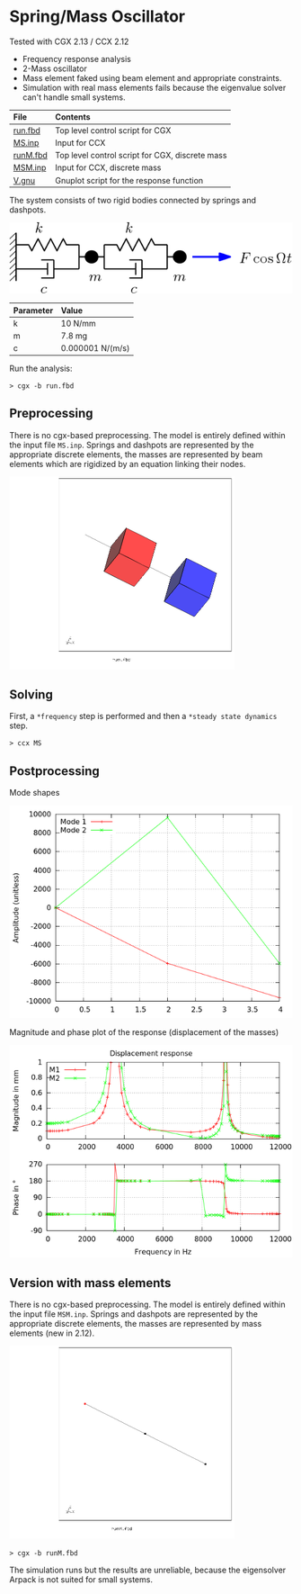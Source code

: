 # Spring/Mass Oscillator
Tested with CGX 2.13 / CCX 2.12

+ Frequency response analysis
+ 2-Mass oscillator
+ Mass element faked using beam element and appropriate constraints.
+ Simulation with real mass elements fails because the eigenvalue solver can't handle small systems.

| File                     | Contents                        |
| :-------------           | :-------------                  |
| [run.fbd](run.fbd)       | Top level control script for CGX|
| [MS.inp](MS.inp)         | Input for CCX                   |
| [runM.fbd](runM.fbd)     | Top level control script for CGX, discrete mass|
| [MSM.inp](MSM.inp)       | Input for CCX, discrete mass                  |
| [V.gnu](V.gnu)           | Gnuplot script for the response function  |

The system consists of two rigid bodies connected by springs and dashpots.

![](System.png)

| Parameter                | Value           |
| :-------------           | :-------------  |
| k                        | 10 N/mm         |
| m                        | 7.8 mg          |
| c                        | 0.000001 N/(m/s)|

Run the analysis:
```
> cgx -b run.fbd
```

## Preprocessing

There is no cgx-based preprocessing. The model is entirely defined within the input file `MS.inp`.
Springs and dashpots are represented by the appropriate discrete elements,
the masses are represented by beam elements which are rigidized by an equation linking their nodes.

<img src="mesh.png" width=400>

## Solving

First, a `*frequency` step is performed and then a `*steady state dynamics` step.
```
> ccx MS
```
## Postprocessing

Mode shapes

<img src="modes0.png">


Magnitude and phase plot of the response (displacement of the masses)

<img src="V0.png">

## Version with mass elements

There is no cgx-based preprocessing. The model is entirely defined within the input file `MSM.inp`.
Springs and dashpots are represented by the appropriate discrete elements,
the masses are represented by mass elements (new in 2.12).

<img src="meshM.png" width=400>

```
> cgx -b runM.fbd
```

The simulation runs but the results are unreliable, because the eigensolver Arpack is not suited for small systems.
